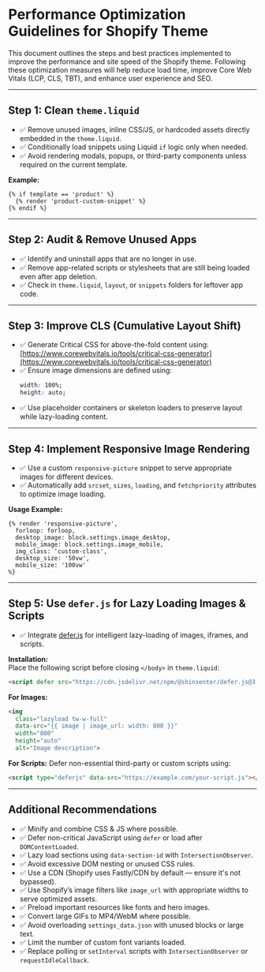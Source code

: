 
# Performance Optimization Guidelines for Shopify Theme

This document outlines the steps and best practices implemented to improve the performance and site speed of the Shopify theme. Following these optimization measures will help reduce load time, improve Core Web Vitals (LCP, CLS, TBT), and enhance user experience and SEO.

---

## Step 1: Clean `theme.liquid`

- ✅ Remove unused images, inline CSS/JS, or hardcoded assets directly embedded in the `theme.liquid`.
- ✅ Conditionally load snippets using Liquid `if` logic only when needed.
- ✅ Avoid rendering modals, popups, or third-party components unless required on the current template.

**Example:**
```liquid
{% if template == 'product' %}
  {% render 'product-custom-snippet' %}
{% endif %}
```

---

## Step 2: Audit & Remove Unused Apps

- ✅ Identify and uninstall apps that are no longer in use.
- ✅ Remove app-related scripts or stylesheets that are still being loaded even after app deletion.
- ✅ Check in `theme.liquid`, `layout`, or `snippets` folders for leftover app code.

---

## Step 3: Improve CLS (Cumulative Layout Shift)

- ✅ Generate Critical CSS for above-the-fold content using:  
  [https://www.corewebvitals.io/tools/critical-css-generator](https://www.corewebvitals.io/tools/critical-css-generator)
- ✅ Ensure image dimensions are defined using:
  ```css
  width: 100%;
  height: auto;
  ```
- ✅ Use placeholder containers or skeleton loaders to preserve layout while lazy-loading content.

---

## Step 4: Implement Responsive Image Rendering

- ✅ Use a custom `responsive-picture` snippet to serve appropriate images for different devices.
- ✅ Automatically add `srcset`, `sizes`, `loading`, and `fetchpriority` attributes to optimize image loading.

**Usage Example:**
```liquid
{% render 'responsive-picture',
  forloop: forloop,
  desktop_image: block.settings.image_desktop,
  mobile_image: block.settings.image_mobile,
  img_class: 'custom-class',
  desktop_size: '50vw',
  mobile_size: '100vw'
%}
```

---

## Step 5: Use `defer.js` for Lazy Loading Images & Scripts

- ✅ Integrate [defer.js](https://github.com/shinsenter/defer.js) for intelligent lazy-loading of images, iframes, and scripts.

**Installation:**  
Place the following script before closing `</body>` in `theme.liquid`:
```html
<script defer src="https://cdn.jsdelivr.net/npm/@shinsenter/defer.js@3.5.0/dist/defer.min.js"></script>
```

**For Images:**
```html
<img 
  class="lazyload tw-w-full"
  data-src="{{ image | image_url: width: 800 }}"
  width="800"
  height="auto"
  alt="Image description">
```

**For Scripts:**
Defer non-essential third-party or custom scripts using:
```html
<script type="deferjs" data-src="https://example.com/your-script.js"></script>
```

---

## Additional Recommendations

- ✅ Minify and combine CSS & JS where possible.
- ✅ Defer non-critical JavaScript using `defer` or load after `DOMContentLoaded`.
- ✅ Lazy load sections using `data-section-id` with `IntersectionObserver`.
- ✅ Avoid excessive DOM nesting or unused CSS rules.
- ✅ Use a CDN (Shopify uses Fastly/CDN by default — ensure it's not bypassed).
- ✅ Use Shopify’s image filters like `image_url` with appropriate widths to serve optimized assets.
- ✅ Preload important resources like fonts and hero images.
- ✅ Convert large GIFs to MP4/WebM where possible.
- ✅ Avoid overloading `settings_data.json` with unused blocks or large text.
- ✅ Limit the number of custom font variants loaded.
- ✅ Replace polling or `setInterval` scripts with `IntersectionObserver` or `requestIdleCallback`.
